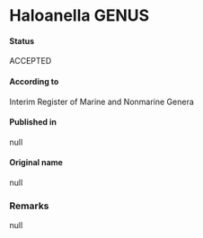 Haloanella GENUS
=======

#### Status
ACCEPTED

#### According to
Interim Register of Marine and Nonmarine Genera

#### Published in
null

#### Original name
null

### Remarks
null